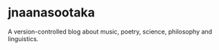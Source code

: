 # jnaanasootaka
A version-controlled blog about music, poetry, science, philosophy and linguistics.
